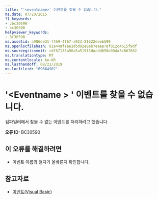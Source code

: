 ```yaml
---
title: "'<eventname>' 이벤트를 찾을 수 없습니다."
ms.date: 07/20/2015
f1_keywords:
- vbc30590
- bc30590
helpviewer_keywords:
- BC30590
ms.assetid: a986de31-f469-4f67-a923-21622ebeb599
ms.openlocfilehash: 81a449faee1dbd02e8eb7eaee78f012c4615f9df
ms.sourcegitcommit: cdf67135a98a5a51913dacddb58e004a3c867802
ms.translationtype: MT
ms.contentlocale: ko-KR
ms.lasthandoff: 08/21/2019
ms.locfileid: "69664902"
---
```

# <a name="event-eventname-cannot-be-found"></a>'\<Eventname > ' 이벤트를 찾을 수 없습니다.
컴파일러에서 찾을 수 없는 이벤트를 처리하려고 했습니다.  
  
 **오류 ID:** BC30590  
  
## <a name="to-correct-this-error"></a>이 오류를 해결하려면  
  
- 이벤트 이름의 철자가 올바른지 확인합니다.  
  
## <a name="see-also"></a>참고자료

- [이벤트(Visual Basic)](../programming-guide/language-features/events/index.md)

